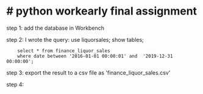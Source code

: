 # # python workearly final assignment

step 1: add the database in Workbench 

step 2: I wrote the query:
        use liquorsales;
        show tables;
        
        select * from finance_liquor_sales
        where date between '2016-01-01 00:00:01' and  '2019-12-31 00:00:00';
        
step 3: export the result to a csv file as 'finance_liquor_sales.csv' 

step 4: 
